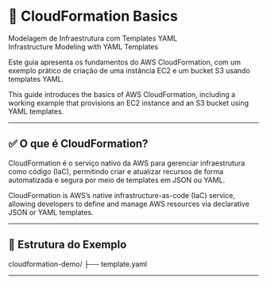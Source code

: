 # 🧩 CloudFormation Basics  
Modelagem de Infraestrutura com Templates YAML  
Infrastructure Modeling with YAML Templates

Este guia apresenta os fundamentos do AWS CloudFormation, com um exemplo prático de criação de uma instância EC2 e um bucket S3 usando templates YAML.

This guide introduces the basics of AWS CloudFormation, including a working example that provisions an EC2 instance and an S3 bucket using YAML templates.

---

## ✅ O que é CloudFormation?

CloudFormation é o serviço nativo da AWS para gerenciar infraestrutura como código (IaC), permitindo criar e atualizar recursos de forma automatizada e segura por meio de templates em JSON ou YAML.

CloudFormation is AWS’s native infrastructure-as-code (IaC) service, allowing developers to define and manage AWS resources via declarative JSON or YAML templates.

---

## 📁 Estrutura do Exemplo

cloudformation-demo/ ├── template.yaml

---


